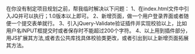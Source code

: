 在你没有制定项目规划之前，帮我临时解决以下问题：
1、在index.html文件中引入JQ并可以执行；1.0版本以上即可。
2、新增页面，做一个用户登录界面或者随便一个提交表单就行。
3、引入jQuery-Validate验证插件并实现校验以上，比如用户名INPUT框提交时或者保存时不能超过200个字符。
4、以上用到插件部分，用JS扩展其方法,或者去公共库找具体校验类更改，或者引出到以上新增页面拓展其方法。